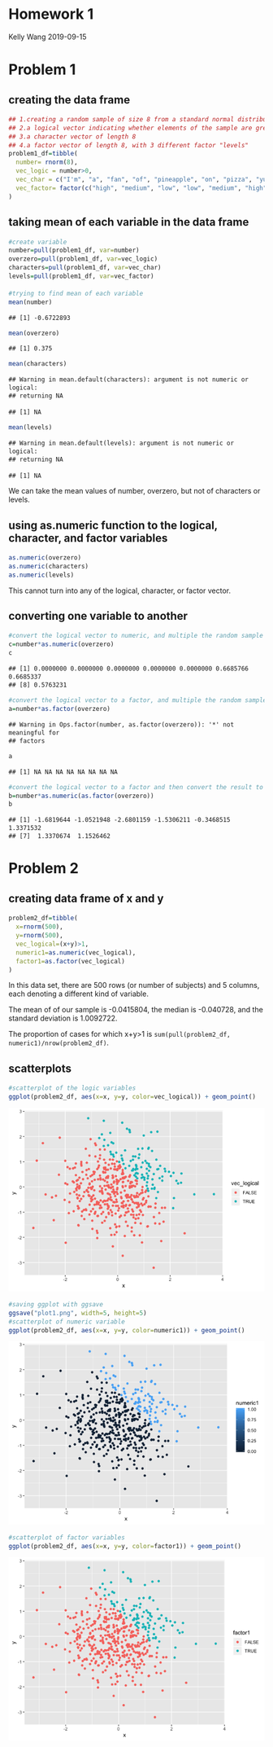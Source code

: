 Homework 1
================
Kelly Wang
2019-09-15

# Problem 1

## creating the data frame

``` r
## 1.creating a random sample of size 8 from a standard normal distribution
## 2.a logical vector indicating whether elements of the sample are greater than 0
## 3.a character vector of length 8
## 4.a factor vector of length 8, with 3 different factor "levels"
problem1_df=tibble(
  number= rnorm(8),
  vec_logic = number>0,
  vec_char = c("I'm", "a", "fan", "of", "pineapple", "on", "pizza", "yum!"),
  vec_factor= factor(c("high", "medium", "low", "low", "medium", "high", "medium", "medium"))
)
```

## taking mean of each variable in the data frame

``` r
#create variable
number=pull(problem1_df, var=number)
overzero=pull(problem1_df, var=vec_logic)
characters=pull(problem1_df, var=vec_char)
levels=pull(problem1_df, var=vec_factor)

#trying to find mean of each variable
mean(number)
```

    ## [1] -0.6722893

``` r
mean(overzero)
```

    ## [1] 0.375

``` r
mean(characters)
```

    ## Warning in mean.default(characters): argument is not numeric or logical:
    ## returning NA

    ## [1] NA

``` r
mean(levels)
```

    ## Warning in mean.default(levels): argument is not numeric or logical:
    ## returning NA

    ## [1] NA

We can take the mean values of number, overzero, but not of characters
or
levels.

## using as.numeric function to the logical, character, and factor variables

``` r
as.numeric(overzero)
as.numeric(characters)
as.numeric(levels)
```

This cannot turn into any of the logical, character, or factor
vector.

## converting one variable to another

``` r
#convert the logical vector to numeric, and multiple the random sample by the result
c=number*as.numeric(overzero)
c
```

    ## [1] 0.0000000 0.0000000 0.0000000 0.0000000 0.0000000 0.6685766 0.6685337
    ## [8] 0.5763231

``` r
#convert the logical vector to a factor, and multiple the random sample by the result
a=number*as.factor(overzero)
```

    ## Warning in Ops.factor(number, as.factor(overzero)): '*' not meaningful for
    ## factors

``` r
a
```

    ## [1] NA NA NA NA NA NA NA NA

``` r
#convert the logical vector to a factor and then convert the result to numeric, and multiply the random sample by the result
b=number*as.numeric(as.factor(overzero))
b
```

    ## [1] -1.6819644 -1.0521948 -2.6801159 -1.5306211 -0.3468515  1.3371532
    ## [7]  1.3370674  1.1526462

# Problem 2

## creating data frame of x and y

``` r
problem2_df=tibble(
  x=rnorm(500),
  y=rnorm(500),
  vec_logical=(x+y)>1,
  numeric1=as.numeric(vec_logical),
  factor1=as.factor(vec_logical)
)
```

In this data set, there are 500 rows (or number of subjects) and 5
columns, each denoting a different kind of variable.

The mean of of our sample is -0.0415804, the median is -0.040728, and
the standard deviation is 1.0092722.

The proportion of cases for which x+y\>1 is `sum(pull(problem2_df,
numeric1)/nrow(problem2_df)`.

## scatterplots

``` r
#scatterplot of the logic variables
ggplot(problem2_df, aes(x=x, y=y, color=vec_logical)) + geom_point()
```

![](p8105_hw1_kzw2102_files/figure-gfm/unnamed-chunk-6-1.png)<!-- -->

``` r
#saving ggplot with ggsave
ggsave("plot1.png", width=5, height=5)
#scatterplot of numeric variable
ggplot(problem2_df, aes(x=x, y=y, color=numeric1)) + geom_point()
```

![](p8105_hw1_kzw2102_files/figure-gfm/unnamed-chunk-6-2.png)<!-- -->

``` r
#scatterplot of factor variables
ggplot(problem2_df, aes(x=x, y=y, color=factor1)) + geom_point()
```

![](p8105_hw1_kzw2102_files/figure-gfm/unnamed-chunk-6-3.png)<!-- -->
